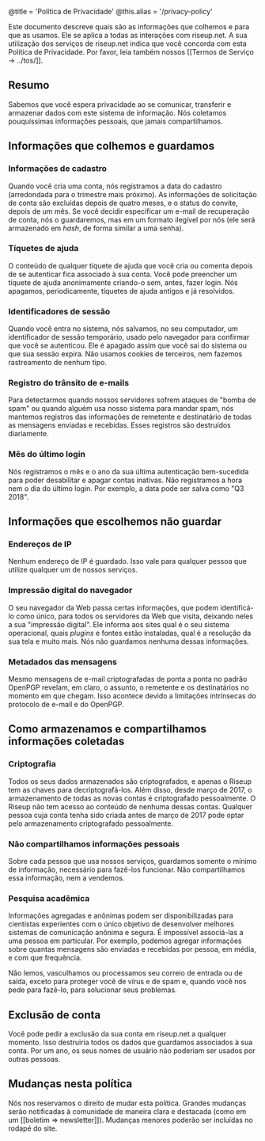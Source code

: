 @title = 'Política de Privacidade'
@this.alias = '/privacy-policy'

Este documento descreve quais são as informações que colhemos e para que as usamos. Ele se aplica a todas as interações com riseup.net. A sua utilização dos serviços de riseup.net indica que você concorda com esta Política de Privacidade. Por favor, leia também nossos [[Termos de Serviço -> ../tos/]].

## Resumo

Sabemos que você espera privacidade ao se comunicar, transferir e armazenar dados com este sistema de informação. Nós coletamos pouquíssimas informações pessoais, que jamais compartilhamos.

## Informações que colhemos e guardamos

### Informações de cadastro

Quando você cria uma conta, nós registramos a data do cadastro (arredondada para o trimestre mais próximo). As informações de solicitação de conta são excluídas depois de quatro meses, e o status do convite, depois de um mês. Se você decidir especificar um e-mail de recuperação de conta, nós o guardaremos, mas em um formato ilegível por nós (ele será armazenado em _hash_, de forma similar a uma senha).

### Tíquetes de ajuda

O conteúdo de qualquer tíquete de ajuda que você cria ou comenta depois de se autenticar fica associado à sua conta. Você pode preencher um tíquete de ajuda anonimamente criando-o sem, antes, fazer login. Nós apagamos, periodicamente, tíquetes de ajuda antigos e já resolvidos.

### Identificadores de sessão

Quando você entra no sistema, nós salvamos, no seu computador, um identificador de sessão temporário, usado pelo navegador para confirmar que você se autenticou. Ele é apagado assim que você sai do sistema ou que sua sessão expira. Não usamos cookies de terceiros, nem fazemos rastreamento de nenhum tipo.

### Registro do trânsito de e-mails

Para detectarmos quando nossos servidores sofrem ataques de "bomba de spam" ou quando alguém usa nosso sistema para mandar spam, nós mantemos registros das informações de remetente e destinatário de todas as mensagens enviadas e recebidas. Esses registros são destruídos diariamente.

### Mês do último login

Nós registramos o mês e o ano da sua última autenticação bem-sucedida para poder desabilitar e apagar contas inativas. Não registramos a hora nem o dia do último login. Por exemplo, a data pode ser salva como "Q3 2018".

## Informações que escolhemos não guardar

### Endereços de IP

Nenhum endereço de IP é guardado. Isso vale para qualquer pessoa que utilize qualquer um de nossos serviços.

### Impressão digital do navegador

O seu navegador da Web passa certas informações, que podem identificá-lo como único, para todos os servidores da Web que visita, deixando neles a sua "impressão digital". Ele informa aos sites qual é o seu sistema operacional, quais _plugins_ e fontes estão instaladas, qual é a resolução da sua tela e muito mais. Nós não guardamos nenhuma dessas informações.

### Metadados das mensagens

Mesmo mensagens de e-mail criptografadas de ponta a ponta no padrão OpenPGP revelam, em claro, o assunto, o remetente e os destinatários no momento em que chegam. Isso acontece devido a limitações intrínsecas do protocolo de e-mail e do OpenPGP.

## Como armazenamos e compartilhamos informações coletadas

### Criptografia

Todos os seus dados armazenados são criptografados, e apenas o Riseup tem as chaves para decriptografá-los. Além disso, desde março de 2017, o armazenamento de todas as novas contas é criptografado pessoalmente. O Riseup não tem acesso ao conteúdo de nenhuma dessas contas. Qualquer pessoa cuja conta tenha sido criada antes de março de 2017 pode optar pelo armazenamento criptografado pessoalmente.

### Não compartilhamos informações pessoais

Sobre cada pessoa que usa nossos serviços, guardamos somente o mínimo de informação, necessário para fazê-los funcionar. Não compartilhamos essa informação, nem a vendemos.

### Pesquisa acadêmica

Informações agregadas e anônimas podem ser disponibilizadas para cientistas experientes com o único objetivo de desenvolver melhores sistemas de comunicação anônima e segura. É impossível associá-las a uma pessoa em particular. Por exemplo, podemos agregar informações sobre quantas mensagens são enviadas e recebidas por pessoa, em média, e com que frequência.

Não lemos, vasculhamos ou processamos seu correio de entrada ou de saída, exceto para proteger você de vírus e de spam e, quando você nos pede para fazê-lo, para solucionar seus problemas.

## Exclusão de conta

Você pode pedir a exclusão da sua conta em riseup.net a qualquer momento. Isso destruiria todos os dados que guardamos associados à sua conta. Por um ano, os seus nomes de usuário não poderiam ser usados por outras pessoas.

## Mudanças nesta política

Nós nos reservamos o direito de mudar esta política. Grandes mudanças serão notificadas à comunidade de maneira clara e destacada (como em um [[boletim => newsletter]]). Mudanças menores poderão ser incluídas no rodapé do site.
